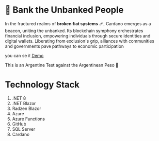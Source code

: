 # :bank: Bank the Unbanked People


In the fractured realms of **broken fiat systems** :adhesive_bandage:, Cardano emerges as a beacon, uniting the unbanked. Its blockchain symphony orchestrates financial inclusion, empowering individuals through secure identities and digital wallets. Liberating from exclusion's grip, alliances with communities and governments pave pathways to economic participation

you can se it [Demo](https://blue-field-0d777b910.4.azurestaticapps.net/home "Demo Url")

This is an Argentine Test against the Argentinean Peso :shit:



# Technology Stack
1. .NET 8
2. .NET Blazor
3. Radzen Blazor
4. Azure
5. Azure Functions
6. GitHub
7. SQL Server
8. Cardano
   
